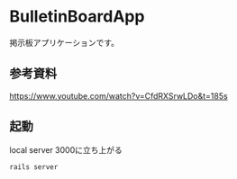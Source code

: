 # BulletinBoardApp
掲示板アプリケーションです。

## 参考資料
https://www.youtube.com/watch?v=CfdRXSrwLDo&t=185s

## 起動
local server 3000に立ち上がる
```
rails server
```
